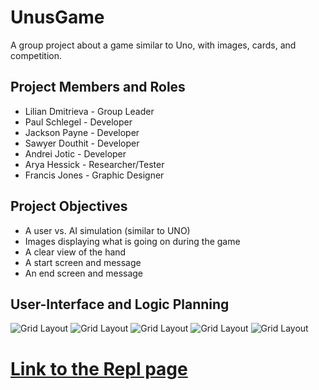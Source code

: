 # UnusGame
 A group project about a game similar to Uno, with images, cards, and competition.

##  Project Members and Roles
* Lilian Dmitrieva - Group Leader
* Paul Schlegel - Developer
* Jackson Payne - Developer
* Sawyer Douthit - Developer
* Andrei Jotic - Developer
* Arya Hessick - Researcher/Tester
* Francis Jones - Graphic Designer

## Project Objectives

* A user vs. AI simulation (similar to UNO)
* Images displaying what is going on during the game
* A clear view of the hand
* A start screen and message
* An end screen and message

## User-Interface and Logic Planning

 ![Grid Layout](https://github.com/LilianDm/UnusGame/blob/main/images/UnusGridLayout.png?raw=true)
 ![Grid Layout](https://github.com/LilianDm/UnusGame/blob/main/images/Cards/cards_0.png?raw=true)
 ![Grid Layout](https://github.com/LilianDm/UnusGame/blob/main/images/UnusGridLayout.png?raw=true)
 ![Grid Layout](https://github.com/LilianDm/UnusGame/blob/main/images/UnusGridLayout.png?raw=true)
 ![Grid Layout](https://github.com/LilianDm/UnusGame/blob/main/images/UnusGridLayout.png?raw=true)

#  [Link to the Repl page](https://replit.com/join/gnumiivyfg-9622884)
